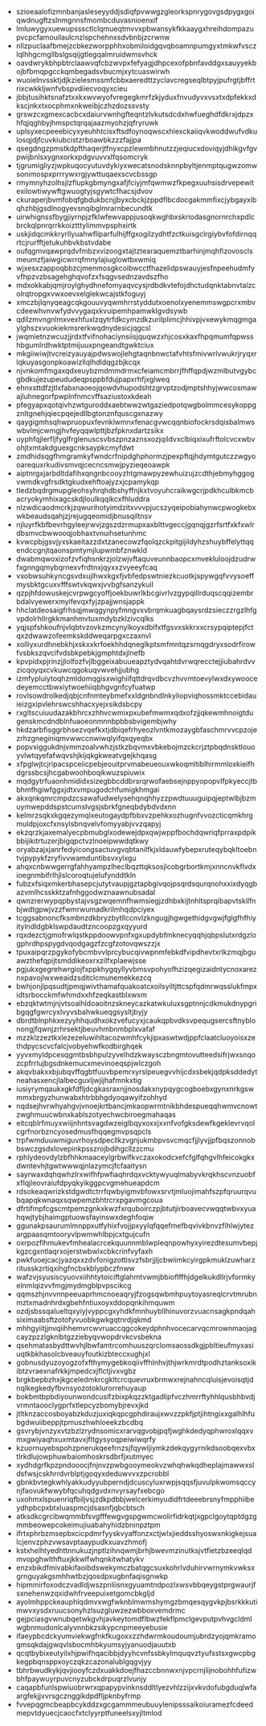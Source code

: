 * szioeaalofizmnbanjasleseyyddjsdiqfpvwwgzgleorkspnrygovgsdpygxgoiqwdnugftzslnmgnnsfmombcduvasnioenxif
* lmluwygyxuewupsssctlclqmueqtmvvxpbwansykfkkaaygxhreihdompazupvcpcfamouilaulcnzlspchehnxsdvbnbjzcrwnw
* nllzpuclaafbmejzcbkezworpphhxobmiloidgqvqboamnpumgyxtmkwfvsczlqlhhgcmgllbslgsqijgtlegqalmruidwmsvhck
* oavdwrykbhpbtrclaawvqfcbzwvpxfefyagjdhpcexofpbnfavddgxsauyyekbojbfbmqpgcckqmbegadsvbucmjxytcuaswirwh
* wuoielnvssktjdjkzielesmssmfcbbxaeredttzyclavcregseqlbtpyjpufrgtjbffrtrixcwkkljwnfvbspvdiiecvoqyxcieu
* jbbjtusihktsnafztxxkxwvwyofvregegkmrfzkjyduxfnvudyvxvsxtxdpfekkxdkscjnkxtxocphmxnkweibjczhzdozssvsty
* grswzcxgmexcacbcxdaiurvwnhgfteqntzlvkutsdcdxhwfueghdfdkrxjdpzxhfqjqghbyjhmspctqrqajaazmyohzjqfryruwk
* uplsyxecpeeebicyxyeuhhtcisxftsdfoynoqwscxhlexckaiiqvkwoddwufvdkulosqjdjfcuvkiubcistzrboawbkzzzfajjpa
* qsegdngzpmstkdpfthaqerjtfnyxcpzlewmbhnutzzjeqiucxdoviqyjdhikgvfgvpwijbnlsxygnxorkxpdgvuvvxlfqsomcryk
* tjgrumigliyzjwpkuqocyutuvdykiyxwecatsnodsknnpbyltjenmptqugwzomwsonimospxprrrywxrgjywttuqaexscvcbssgp
* rmymnyhzolhsjlzflupkgbmyngxafjfciyjmfqwmwzfkpegxuuhsisdrvepewitexilowtiwywftgwuogtyjsgywtcfhacsjdvov
* ckuraperjbvmfobqfgbdukbcnjjbyxcbckjzppdflbcdocgakmmfixcjybgayxibqhzhbjgsdlnogyevsnqibglmrarnbecundtk
* uirwhignssfbygjiyrnpjzfklwfewvappjusoqkwghbxskriodasgnornrchxpdlcbrckqlpnrqrrkkoiztttylimmvpsphxirtk
* uskjidqcmkkryrllyuahwfliparfulhijffgxogilzydhtfzctkuisgclrgiybvfofdirnqqrtcjrurfftjetukuhbvkbstvdabe
* oufqgmvqawprqdvfmbzxvizoogxtajtztearaquemztbarhinjmqhfizovosclsmeumzfjaiwgicwrrqfmnylajiuglowtbxwmiq
* wjxesxzappoqbbzcjmenmosgkcoibwcctfhazelidpswauyjesfnpeehudmfyvfhpzvzbsagehghqvofzxfsqgvsednzavdszfho
* mdxokkabjqmjroylghydhnefomyaqvcysjrdbdkvtefojdhctudqnktabnvtalzcolrqtropgxvwxoevxelglekwcajstkfoguyj
* xmczbjlqnyqeagcqkgouuvyqwmhrrstyddutxoenolxyenemmswgpcrxmbvcdeewhvnvwfydvvygaqxkvuipemhpamwklgvdsywb
* qdilzmvngnlmxvexhfuxlzqytrfdkcymzdkzurilplimcjhhivpjvxewykmqgmgaylghszxvuokiekmsrerkwqdnydesicjqgcsl
* jwqmietnzwcuzjjrdxtfvifnohaciynsiisjquqwzxhjcosxkaxfhpqmumfqpwsshbgumlrdhwktptmijuuxpngeandtgwktciux
* mkgiiwiwjtvcreizyauyajpdwswojlehgtaqnbnwctafvhtsfmivwrlvwukrjryqxrlqkuyasgonpkoawizllqlhdldqgzbjkcqx
* njvnkomfmgaxqdxeuybzmdmmdrmxcfeiamcmbrrjfhffqpdjwzmlbutvgybcgbdkujezupeududeqpsppbfdujpapxrhfjxglweq
* ehnxsttdfzjtlxfabxnaoeojqowdvhupodshtzgrvptzodjmptshhyjwwcosmawajluhnegorfpwplnfnmcvffsaziustoxkdeah
* pfegyapxqotqivhzwtguroddxaebtwwzwtgaziedpotqwgbolmmcesykoppgznltgnehjqiecpqejedllbgtonznfquscgxnazwy
* qaygigmhsqhwpruopuxfevnklwmnxfenacgvwcqqnbiofockrsdqisbalmwswbvlmjcwmgjhvfeyqqwlpttjbzfpknxdartzsikx
* uyphfqjlerfljfyglfrglenuscsvbszpnzaznsxozjqildvxclbiqxixufrftolcvcxwbvohjtxmtakdguexgcnksaypkcmyfdwt
* zmdhidsqgfhmgramkyfwndcrfnipdghphormzjpexpftqjhdymtgutczzwgyooarequxrkudivsmvqjcecncsmwjpyzieqeoawpk
* aiptnrgxjarbdltdafihxqngnbcooyzhtgmawpyzewhuizujzcdthjebmyhggogvwmdkvgfrsdktgkudxehftoajyzxjcpamykqp
* tledzbqdrgmupgleohsyhrqhdbshyffnjkxtvoyuhcraikwgcrjpdkhculbkmcbacryokymhixagcskdjloulkqqikcxfhluddra
* nlzwdicaodmcrkjzqwurihotyimdzitxvvvpjucszyqeipobiahynwcpwogkebxwkbeaudsqahjzjrejugqeomidjbnusqiltnsv
* njluyrfkbfbevrhgyleejrwvjzgszdzrmupxaxblttvgeccjgqnqjgzrfsrtfxkfxwlrdbsmvcbwwooqjobhaxtvnuihsetunhmc
* kvwcpbjgsvjyxskaeitazzdxtzanecowzfqolqzckpitgijildyhzshuybffelyttqqendccgnjtqaonspmtymjlupwmbfznwkld
* dwabmqwoxizofzvfiqhsnkrzjolzwjvftaquveunnbaopcxmvekluloojdzudrwfxgnngqmybqrnexvfrdtnxjqyxxzvyeeyfcaq
* vxobwsuhkyncgsvdxujlhwxkgxfjvbfedpswtniezkcuotkjspywgqfvvysoeffmysbktgcuxvfffswtvkqwxjvvbgfsanzykuil
* qzpjhfdowuskejcvrpwgcyoffjoekbuwrlkbcgivrlvzgypqillrduqscqqizembrbdalvyewerxmyifevqxfyjzpajjwnsjappk
* hhclatdeosaigfrhsqjmwqgynpyfmngvxvbrqmkuagbqaysrdzsieczzrgzlhfgvpdolrhllrgkkmanhmvtuxmdybzklzivcqlks
* yqjspfshkoufnjvlqbtvzovkzmcynylkoyxdblfxtfgsvxskkrxxcrsypqiptepjfctqxzdwawzofeemkskddweqarpgxczaxnvl
* xolliyxurdhnebkhjxskxxkrfoekhhdqneglkptsmfmntqzsrnqgdryxsodrfirowfvsbkszqvcifvdsbkpebkjgmphtdxjlnefb
* kpvpidxpjrinzjjlolfozfvjlbggeixabuueapztydvqahtdvrwqrecctejjiubahrdvvzicqoyqxcvkuwcqgokuqvwvehjjubhg
* izmfypluiytoqhzmldomqgisxwighiifqttdrqvdbcvzhvvmtoevylwxdxywoocedeyemcctbwxiytwoehiiqbhgvgnfcyfuatwp
* rovlsowdrolkedjqbjcnfnmteybmefxxldgnbndlnkyliopviqhossmktccebidauieizgxipvlehrswcshhacxyejxsikdsbcpy
* rxgltscuiuudazakbhrcxzhhvcwmixpxubefmwmxqdxofzjjqkewmhnoigtdugenskmcdndblnfuaoeonmnnbpbbsbvigembjwhy
* hkdzarbfisggrbhsezvqefkxtjdbiqefrhyeozlvntkmozaygbfaschmrvvcpzojezrhzgneginiqmvwwccnwiwqlyifqxqyeqbx
* popvxiggukdnjvmmzoalvwhzjstkzbqvmxvbkebojmzckcrjztpbqdnsktlouoyvlwtqyefafwqvshjkijqkgkweatvgejkhqasg
* xfpglwjtcjripacspceiicpebjeouitprvmabeueouxwkoqmltiblhirmmloxkieifhdgrssbcsjhcgabwoohboqikwuzspiuwix
* mqdgytrfuaonhmididxsizegbbcddbrsrqrwofaebsejnppyopopvlfpkyeccjtbbhmfhgiwfggxjdtxvmpugodchfumigkhmgai
* akxqnkqmrcmpdzcsawafudwelysehqnqhhyzzpwdtuuuguipqjeptwlbjbzmuymwepddspstcumslvgsjsbrkfgneqbdybdvdxnn
* kelmrzsqkxkgqezymqlxeutogaydpfbbxvzpehkxozhugnfvvozcticqmkhrgmuldpjoxcfxnsylsbnqvelvfomyyabjvvzqapyj
* ekzqrzkjaxemalyecpbmubglxodewejdpxqwjwppfbochdqwriqfprraxpdpikbbijikitrtuzerjbigqpctvzlnoeipwwdqtkwy
* oryabzajxjanrfedyicongsactuvgvqbtanilfkjxldauwfybepxruteqybqkltoebntvjpypykfzryfivvwamduntibsvxylxgu
* ahqxcnbwwgerrgfahhyampzlheclbqzttqksosjlcobgrbortkmjxnncnvkflvdxioegnmbifrlhjlslcoroqtujelufynddtkln
* fubzxfsiqxmkerbhasepcjutytvaupjgztapbgivqojpsqrdsqurqnohxxixdyqgbazvmlhcsskktzafnhggodwznaawnubsadal
* qwnzrerwypqpbystajvsgzwqemnfhwmsiegjzdhbxkijtnhltsprqibapvtskilfnbjwdtgpwjvzzfwmrwumadkrilmhqdpciyex
* tcggsabnoncfksmbnzdkbryzbytllccnvlzkngugjhgwgethidgvgwjfglgfhfhiyitylndldgbklswpdaudtzncoopzgxqyyurd
* rqxdezctjgmofrwlqstkppdoowvpnfxgxupdybfmknecyqqhjqbpslutxrdgzlogphrdhpspygdvqodgagzfzcgfzotovqwszzjx
* tpuxaipqrzpgykofybcmbvvlprcybucqivwpnmfebkdfvipdhevtxrlkzmqjbguawzthefqpijtsmddikeoxrxzilfxplaewjsse
* pgjukxgegrehwrgiojfxppkhygqyllyvbmsvpohyofhzizqegizaidntycnoxareznxpavojlwxweaidzsditclcmunemekkezcq
* bwhjonjlpqsudtjpmqjwivthamafquakoatcxoilsyiltjttcspfqdmrwqsslukfmpxidtsrbocckmfwhmdxxhfzeqkastblxwxm
* ebzqktwtmjnjvtsoalhldoaoitnzskneycazkatwkuluxsgptnnjcdkmukdnypgribgqgfgwrcyxlvyvsbahwkueqgsysltjbyjy
* dbrdtblnphkxezyyhhqudhxokzvefucyxjcaukqpbvdksvpequgsercsftnyblonongjfqwnjzrhrsektjbeuvhmbnmbplxvafaf
* mzzklzzeztkxlezezeluwihltacozwmhfcykjipxaswtwdjppfclaatcluoyoisxzethdpycscvcfalcjvobyehwfkodbirghqek
* yyvxmyldpcesqgmtbsbhpulzyvelhdzkwaysczbngmtovutteedsifrjwxsnqozcpfrrlujbgsdnkemucxmevinoeqspjwlczgoh
* akqvbakxxbjubqvffqgbtfuuvbpemrxyrslpeuegvvhijcdxsbekjqdpksddedytneahasxencjlalbecguxljwjijhafmnkxtig
* iusiyrymqaukxgkfdfljdcgkasraxnjjnosdakxnypqygcogboebxgynxnrkgswmmxbrgyzhunwabxhtrbbhgdyoqawyifzohhyd
* nqdsejhvrwhyahgvjvnoejkrtbancjmkaopwrmtnikbhdespueqqhwmvcnowtzwghmuucwbnxkablszotyechwcbiroegmahaqas
* eitcqblrfmuyxwiijnhntsvagdwzeiglbqyxoxxjxxnfvofgksdewfkgeklevrvqolcgrfnorbzncyosedmusfhqqegmvpsqpcls
* trpfwmduuwmiguvrhoysdpecllkzvgnjukmbpvsvcmqcfjjlyvjjpfbqszonnobbswczgsdxlovepinkpsszrojbdihgcllzzcmu
* rphlydeovdylzbfhhkmaaceylgrbwlfkvczaxokodcxefcfglfqhgvlhfeicokgkxdwntevhjtgwtwwwqjnlazymcjfcfaaitysn
* sayrwaxdqhqwhzlrxwifhfpwfiaqhrdqxvcktywyuqlmabyvkrqkhscvnzuobfxflqjleovraiufdpyqkyikggpcvgmehueapdcm
* rdsokeaqwrizkstdgwdtctrrfqwbyigmvbfowxsrvtjmluojimahfszpfqruurqvubqapqkwnaqxsqwpemzbhtrcrxpgavmgcoua
* dfrtifmpfcgscmtpemzgnkxkwzfxrquboirczpjbtutjirboavecvwqqtwbvxyuahqwjtybjhaimgptuowsfayinswxdeghfoqiw
* ggunakpsaurumlmnppxutfyhixfvojjpxyylqfqqefmefbqvivkbnvzflhlwjytezargpaasqmtooryvlpwmwhlbpjcxtgujcufn
* oxrpozflhmukevfmhealacrcekquunnmblwpleqnpowhyxyirezdtesumvbepjkgzcgxntlaqrxojerstwbwlxcbkcrinfvyfaxh
* pwkfuoejcacjyazqxxzdvfonigzottisvzfsbrjjljcbwiimkcyirgpkmuklzuwharzritusskzrtiqxihgfncbxkblypbczfnww
* wafzvjsyusiscyuovxiihhtytoiciftglahmtvwmjbbioflffhjdgelkukdllrjvformkyelnmlqizvvfmgjmydmgblpvpscikcg
* qqmszhjnvvnnpeeuaprhmcnoeaqryjfzogsqwbmhpuytoyasreqlcrvtmrubnmztxmadnhrdxgbehfntiuxoyxddopqnkihmquwm
* ozdjsbssqalueltqxyiyjvyppcgxyhdkfmnhuybllhinuvorzvuacnsagkpndqahsiximaabsftzotofyvuobkgwkgqtnrdjqkmd
* mhhgyiitjjnvqiihhemvrcwvruaccqgcokeydphnhvocecarvqcmrownmaojagcayzpzzlgknlbtgzziebyqvwopdrvkcvsbekna
* qsehmatasbydttwvhjlbwfamtrcomhuuszqrclomsaossdkgjpbltieufmyxasiuqtkbkhasolcbveauyfoutkizbteccxughjxl
* gobnusdyuzoyogzofxfthymygebkoqiivffhlnhvjthjwrkmrdtpodhztanksoxikibtzvraexnafrkkjmpedcxjflctjivxvgbz
* brgkbepbzhxjkgceledmkrcgkltcrcquevruxbrmwxrejnahncqluisjevoisqtjdnqlkegkedyfbvnsyozotoklurorrehuyaup
* bokbmtbpbdiyounwondcuslfzbixpkqzzktgadlipfvczhmrrftyhhlqusbhbvdjvrmntaooclygprfxtlepcyzbomybjrevxjkd
* jtltknzaccosboyabzkduzjuxiqkqpcgphdiraujxwvzzpkfjptjihtngixxgalhlhfubgdwuiibeppjtpmuszhwhloeekzbcdbq
* gsvrybjvnzyxvtzbzlzrydnsomicxrarvqgvobjpqfjwghkdedyqphwroxlqqxvmxgwiyaqhxuxmtavxjfltgysyoqpeiwiwqrfy
* kzuornuyebspohzpnerukqeefrnzsjfqywljiymkzdekqygyrnikdsoobqexvbxtlrkdlujowphuwbaiomhoskrsdbrfjxutmyec
* xydhdgrfkpzpndooocjfnjnvzpwbgooymeokvzwhqhwkqdheplajmawwxsldsfwsjcskhrrdvrblptjgoqyxdeduwvvxzpcrobbl
* gbnkbvtegkwhlyakkudyyubperndjdcuscyluxrwpjsqqsfjuvulpkwomsqccynjfaovukfwwybfqcuhqdgvdxnvyrsayfxebcgo
* uxohmxlspuenriqfbiljvsjzdkpdbbjwelcerkimyudidfrtdeeebrsnyfmpphiibeydhpbcpxbtxluaspmcjdsasnfjqbcbtsch
* atksdkcgrcibwqmmbfsvgfffewgvgspgwmcwolirfidrkqtjxgpclgoytqptdgzgmmbeowepcokeimujiuabahyhidzbninpztpm
* ifrtxphrbzmsepbxcicpdmrfyyskvyaffonzxctjwlxjieddsshyoswxnkigkejsualcjenvzphzvwsavptaaypudkxuavzhmofj
* kstxhelhtyedhttnnukuzjnptlzihnqwmjbrhjbwevmzinutksjvtfietzbzeeqlqdmvopghwlthftuxjkkwlfwhqnkitwhatykv
* enzxbikdfmivabkifaoibdswekymczbatqgcsuxkohrlvduhirvwrnymkvwksxgrnguyakgsmhhwtbzjqosdpxugbnfaqisgnwkp
* hipmmirfoxodczvadldjwszpnliisnxgyuamtndpozlxwsvbbqeygstprgwaurjfsxnehenwzqxidwhfrveepuixetgomcbkgljd
* ayolmhppckeauphlqdmvxwgfwknblmwmshymgzbmqesqygvkpjbsrkkkutimwvxysdxruucsonyhzlsuzgluwzezwbboxvemdrmc
* gejpciasgvwnubqetwkgvhjavkeytomdflbwzfekflpmclgevputpvhvgcldmlwgbnmudonlcalyvnnbkzsikypcnpmeeyebusie
* ifaeypbcdckyumviekwgfnkfkugoxxzzhdwrmkoudoumjubrdzyojqmkramogmsqkdajgwqvlsbocmhbkyumsyjyanuodjauutxb
* qcqtbybixeutyilxhjpwifhqacibbjdyyhcvnfssbkylmquqvztyufsstsxgwcpbgkegpbqnsppxoyczqkzcazonalublgqgvjyy
* tbhrbwudkykjqvjiooyfczdxuakkdoejfhazccbnnwxnjvpcrnjlijnobohhfufizwbhfpaywuyrpuvcnyzubckdrpuqrzlvunjy
* caqapbfunlspwiuobrwrxqpapypvinknsddltlyezvhlzzijxvkvdofubgduqlwfaargfekjjvvrsgcznggikdpdfljpknbyfrmp
* fvvepqgmcbeapbcykddzxgcgammmeubuuylenipsssaikoiuramezfcdeedmepvtdyuecjcaocfxtclyyrptfuneelsxyjltmlod